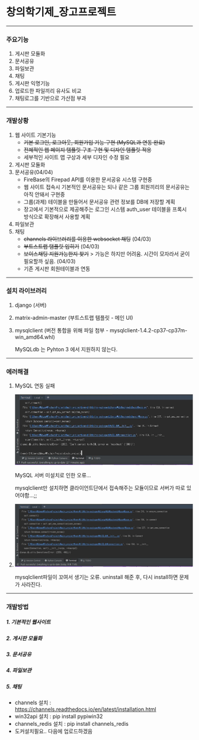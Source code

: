 # 창의학기제_장고프로젝트

---
### 주요기능

1. 게시판 모듈화
2. 문서공유
3. 파일보관
4. 채팅
5. 게시판 익명기능
6. 업로드한 파일끼리 유사도 비교
7. 채팅로그를 기반으로 가산점 부과

---
### 개발상황

1. 웹 사이트 기본기능
   - ~~기본 로그인, 로그아웃, 회원가입 기능 구현 (MySQL과 연동 완료)~~
   - ~~전체적인 웹 페이지 템플릿 구조 구현 및 디자인 템플릿 적용~~
   - 세부적인 사이트 맵 구상과 세부 디자인 수정 필요 
2. 게시판 모듈화
3. 문서공유(04/04)
      - FireBase의 Firepad API를 이용한 문서공유 시스템 구현중
      - 웹 사이트 접속시 기본적인 문서공유는 되나 같은 그룹 회원끼리의 문서공유는 아직 안돼서 구현중
      - 그룹(과제) 테이블을 만들어서 문서공유 관련 정보를 DB에 저장할 계획
      - 장고에서 기본적으로 제공해주는 로그인 시스템 auth_user 테이블을 프록시 방식으로 확장해서 사용할 계획 
4. 파일보관
5. 채팅
   + ~~channels 라이브러리를 이용한 websocket 채팅~~ (04/03)
   + ~~부트스트랩 탬플릿 입히기~~ (04/03)
   + ~~보이스채팅 지원가능한지 찾기~~ > 가능은 하지만 어려움. 시간이 모자라서 굳이 필요할까 싶음. (04/03)
   + 기존 게시판 회원테이블과 연동

---

### 설치 라이브러리

  1. django (서버)

  2. matrix-admin-master (부트스트랩 템플릿 - 메인 UI)

  3. mysqlclient (버전 통합을 위해 파일 첨부 - mysqlclient-1.4.2-cp37-cp37m-win_amd64.whl)

     MySQLdb 는 Pyhton 3 에서 지원하지 않는다.

---

### 에러해결

 1. MySQL 연동 실패

    ![1554290278037](./pictures/MySQL_error.JPG)

    MySQL 서버 미설치로 인한 오류...

    mysqlclient만 설치하면 클라이언트단에서 접속해주는 모듈이므로 서버가 따로 있어야함...;;

    

 2. ![Alt text](./pictures/MySQL_error2.JPG)

    mysqlclient파일이 꼬여서 생기는 오류. uninstall 해준 후, 다시 install하면 문제가 사라진다.

---

### 개발방법

##### 1. 기본적인 웹사이트

##### 2. 게시판 모듈화

##### 3. 문서공유

##### 4. 파일보관

##### 5. 채팅

+ channels 설치 : <https://channels.readthedocs.io/en/latest/installation.html>
+ win32api 설치 : pip install pypiwin32
+ channels_redis 설치 : pip install channels_redis
+ 도커설치필요.. 다음에 업로드하겠음
